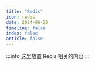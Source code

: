 ```yaml
---
title: "Redis"
icon: redis
date: 2024-06-20
timeline: false
index: false
article: false
---
```


:::info
这里放置 Redis 相关的内容
:::


<Catalog />
